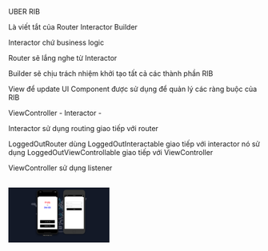 UBER RIB 

Là viết tắt của Router Interactor  Builder

Interactor chứ business logic 

Router sẽ lắng nghe từ Interactor

Builder sẽ chịu trách nhiệm khởi tạo tất cả các thành phần RIB 

View để update UI
Component được sử dụng để quản lý các ràng buộc của RIB


ViewController - Interactor - 


Interactor  sử dụng routing giao tiếp với  router 

LoggedOutRouter dùng LoggedOutInteractable giao tiếp với  interactor  nó sử dụng LoggedOutViewControllable giao tiếp với ViewController 


ViewController sử dụng listener 


<br>
<img src="https://github.com/codedeman/UberRIB/blob/master/image/Screen%20Shot%202019-12-20%20at%2011.52.15%20AM.png"  width=40% />
<br>
